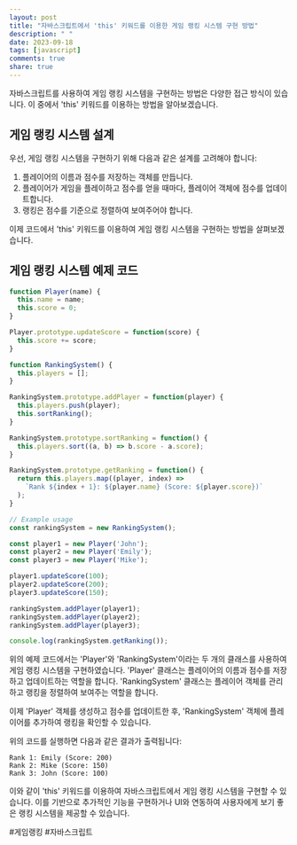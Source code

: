 ```yaml
---
layout: post
title: "자바스크립트에서 'this' 키워드를 이용한 게임 랭킹 시스템 구현 방법"
description: " "
date: 2023-09-18
tags: [javascript]
comments: true
share: true
---
```


자바스크립트를 사용하여 게임 랭킹 시스템을 구현하는 방법은 다양한 접근 방식이 있습니다. 이 중에서 'this' 키워드를 이용하는 방법을 알아보겠습니다.

## 게임 랭킹 시스템 설계

우선, 게임 랭킹 시스템을 구현하기 위해 다음과 같은 설계를 고려해야 합니다:

1. 플레이어의 이름과 점수를 저장하는 객체를 만듭니다.
2. 플레이어가 게임을 플레이하고 점수를 얻을 때마다, 플레이어 객체에 점수를 업데이트합니다.
3. 랭킹은 점수를 기준으로 정렬하여 보여주어야 합니다.

이제 코드에서 'this' 키워드를 이용하여 게임 랭킹 시스템을 구현하는 방법을 살펴보겠습니다.

## 게임 랭킹 시스템 예제 코드
```javascript
function Player(name) {
  this.name = name;
  this.score = 0;
}

Player.prototype.updateScore = function(score) {
  this.score += score;
}

function RankingSystem() {
  this.players = [];
}

RankingSystem.prototype.addPlayer = function(player) {
  this.players.push(player);
  this.sortRanking();
}

RankingSystem.prototype.sortRanking = function() {
  this.players.sort((a, b) => b.score - a.score);
}

RankingSystem.prototype.getRanking = function() {
  return this.players.map((player, index) =>
    `Rank ${index + 1}: ${player.name} (Score: ${player.score})`
  );
}

// Example usage
const rankingSystem = new RankingSystem();

const player1 = new Player('John');
const player2 = new Player('Emily');
const player3 = new Player('Mike');

player1.updateScore(100);
player2.updateScore(200);
player3.updateScore(150);

rankingSystem.addPlayer(player1);
rankingSystem.addPlayer(player2);
rankingSystem.addPlayer(player3);

console.log(rankingSystem.getRanking());
```

위의 예제 코드에서는 'Player'와 'RankingSystem'이라는 두 개의 클래스를 사용하여 게임 랭킹 시스템을 구현하였습니다. 'Player' 클래스는 플레이어의 이름과 점수를 저장하고 업데이트하는 역할을 합니다. 'RankingSystem' 클래스는 플레이어 객체를 관리하고 랭킹을 정렬하여 보여주는 역할을 합니다.

이제 'Player' 객체를 생성하고 점수를 업데이트한 후, 'RankingSystem' 객체에 플레이어를 추가하여 랭킹을 확인할 수 있습니다.

위의 코드를 실행하면 다음과 같은 결과가 출력됩니다:
```
Rank 1: Emily (Score: 200)
Rank 2: Mike (Score: 150)
Rank 3: John (Score: 100)
```

이와 같이 'this' 키워드를 이용하여 자바스크립트에서 게임 랭킹 시스템을 구현할 수 있습니다. 이를 기반으로 추가적인 기능을 구현하거나 UI와 연동하여 사용자에게 보기 좋은 랭킹 시스템을 제공할 수 있습니다.

#게임랭킹 #자바스크립트